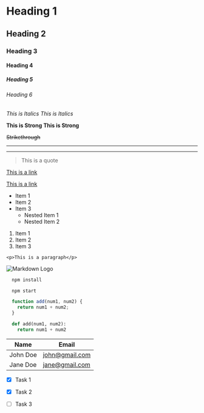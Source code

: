 # Heading 1
## Heading 2
### Heading 3
#### Heading 4
##### Heading 5
###### Heading 6

*This is Italics*
_This is Italics_

**This is Strong**
__This is Strong__

~~Strikethrough~~

---
<!-- Horizontal line -->
___
>This is a quote
<!--Links-->

[ This is a link ](https://www.youtube.com/watch?v=HUBNt18RFbo&ab_channel=TraversyMedia)

[ This is a link ](https://www.youtube.com/watch?v=HUBNt18RFbo&ab_channel=TraversyMedia "A link")

<!-- UL -->
* Item 1
* Item 2
* Item 3
  * Nested Item 1
  * Nested Item 2

<!-- OL -->
1. Item 1
1. Item 2
1. Item 3

<!-- Inline Code Block -->
`<p>This is a paragraph</p>`

<!-- Images -->
![Markdown Logo](https://markdown-here.com/img/icon256.png)

<!-- Github Markdown -->

<!-- Code Blocks -->
```bash
  npm install

  npm start
```

```javascript
  function add(num1, num2) {
    return num1 + num2;
  }
```

```python
  def add(num1, num2):
    return num1 + num2
```

<!-- Tables -->
| Name     | Email          |
| -------- | -------------- |
| John Doe | john@gmail.com |
| Jane Doe | jane@gmail.com |

<!-- Task List -->
* [x] Task 1
* [x] Task 2
* [ ] Task 3

